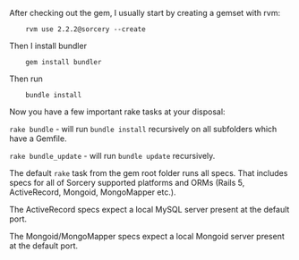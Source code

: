 After checking out the gem, I usually start by creating a gemset with rvm:

```
    rvm use 2.2.2@sorcery --create
```

Then I install bundler

```
    gem install bundler
```

Then run

```
    bundle install
```

Now you have a few important rake tasks at your disposal:

`rake bundle` - will run `bundle install` recursively on all subfolders which have a Gemfile.

`rake bundle_update` - will run `bundle update` recursively.

The default `rake` task from the gem root folder runs all specs.
That includes specs for all of Sorcery supported platforms and ORMs (Rails 5, ActiveRecord, Mongoid, MongoMapper etc.).

The ActiveRecord specs expect a local MySQL server present at the default port.

The Mongoid/MongoMapper specs expect a local Mongoid server present at the default port.
